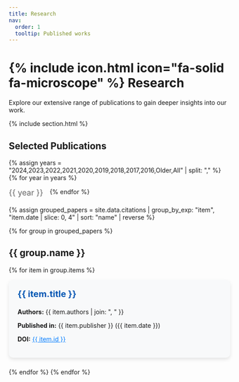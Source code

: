 ```yaml
---
title: Research
nav:
  order: 1
  tooltip: Published works
---
```


# {% include icon.html icon="fa-solid fa-microscope" %} Research

Explore our extensive range of publications to gain deeper insights into our work. 

{% include section.html %}

## Selected Publications

<div style="display: flex; gap: 15px; flex-wrap: wrap; margin-bottom: 20px;">
  {% assign years = "2024,2023,2022,2021,2020,2019,2018,2017,2016,Older,All" | split: "," %}
  {% for year in years %}
    <a href="#{{ year | downcase }}" style="text-decoration: none; color: #666; font-size: 18px;">{{ year }}</a>
  {% endfor %}
</div>

{% assign grouped_papers = site.data.citations | group_by_exp: "item", "item.date | slice: 0, 4" | sort: "name" | reverse %}

{% for group in grouped_papers %}
## <a id="{{ group.name | downcase }}"></a> {{ group.name }}

{% for item in group.items %}
<div style="background: #f8f9fa; padding: 20px; border-radius: 10px; box-shadow: 0px 4px 8px rgba(0,0,0,0.1); margin-bottom: 24px; display: flex; justify-content: space-between; align-items: center;">
  
  <div style="flex: 1;">
    <h3 style="margin-top: 0; font-size: 20px;"><a href="{{ item.link }}" style="text-decoration: none; color: #0056b3;">{{ item.title }}</a></h3>
    <p><strong>Authors:</strong> {{ item.authors | join: ", " }}</p>
    <p><strong>Published in:</strong> {{ item.publisher }} ({{ item.date }})</p>
    <p><strong>DOI:</strong> <a href="{{ item.link }}" style="color: #007bff;">{{ item.id }}</a></p>
  </div>

  <div style="margin-left: 20px;">
    <div data-badge-popover="right" data-badge-type="donut" data-doi="{{ item.id | remove: 'doi:' }}" class="altmetric-embed"></div>
  </div>
</div>
{% endfor %}
{% endfor %}

<script async src="https://d1bxh8uas1mnw7.cloudfront.net/assets/embed.js"></script>
